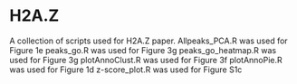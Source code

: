 # H2A.Z
A collection of scripts used for H2A.Z paper.
Allpeaks_PCA.R was used for Figure 1e
peaks_go.R was used for Figure 3g
peaks_go_heatmap.R was used for Figure 3g
plotAnnoClust.R was used for Figure 3f
plotAnnoPie.R was used for Figure 1d
z-score_plot.R was used for Figure S1c

